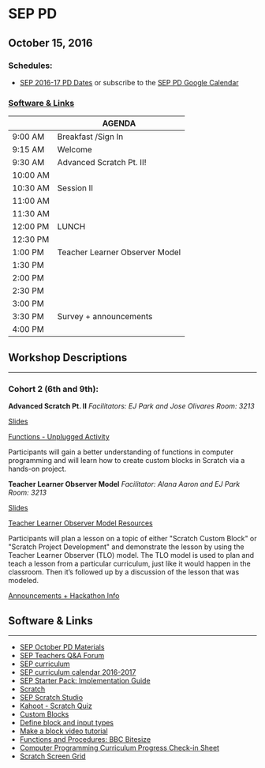 # SEP PD
## October 15, 2016

### Schedules:
* [SEP 2016-17 PD Dates](https://drive.google.com/open?id=1scIhCYFxiCcKbgI1CG4HbLP8kZ7sSzzJVxxi3erTzkc) or subscribe to the [SEP PD Google Calendar](https://calendar.google.com/calendar/embed?src=strongschools.nyc_p8ub77g79n2k4f4ufi238pjh6k%40group.calendar.google.com&ctz=America/New_York) 

### [Software & Links](#links)

|| AGENDA
| ------| ------------- |
| 9:00 AM |Breakfast /Sign In
9:15 AM |Welcome
9:30 AM |Advanced Scratch Pt. II!
10:00 AM |
10:30 AM| Session II
11:00 AM |
11:30 AM | 
12:00 PM |LUNCH
12:30 PM |
1:00 PM |Teacher Learner Observer Model
1:30 PM |
2:00 PM |
2:30 PM |
3:00 PM |
3:30 PM | Survey + announcements
4:00 PM |

## Workshop Descriptions
***
### Cohort 2 (6th and 9th):

**Advanced Scratch Pt. II**
*Facilitators: EJ Park and Jose Olivares*
*Room: 3213*

[Slides](https://docs.google.com/presentation/d/1xT4hkbTD0606j2Cq1LaRvcwTmBaxXIcymGubu_sMLVI/edit?usp=sharing)

[Functions - Unplugged Activity](https://drive.google.com/open?id=0B8ZcjuRP1lu5ZDJXUHZVSnI3cjA)

Participants will gain a better understanding of functions in computer programming and will learn how to create custom blocks in Scratch via a hands-on project. 

**Teacher Learner Observer Model**
*Facilitator: Alana Aaron and EJ Park*
*Room: 3213*

[Slides](https://drive.google.com/open?id=1pVX_5mN58de8x1wo7NBKhbhbL2TcytQpCle21RYX2bQ)

[Teacher Learner Observer Model Resources](https://drive.google.com/open?id=0B8ZcjuRP1lu5SmpVMHVCd0pEQnc)

Participants will plan a lesson on a topic of either "Scratch Custom Block"  or "Scratch Project Development" and demonstrate the lesson by using the Teacher Learner Observer (TLO) model. The TLO model is used to plan and teach a lesson from a particular curriculum, just like it would happen in the classroom. Then it’s followed up by a discussion of the lesson that was modeled.

[Announcements + Hackathon Info](https://docs.google.com/presentation/d/1XSnWfN_Laq9KjCpLlur5TUTyQbISpRmBxS41n3pprd0/edit?usp=sharing)


## <a name="links">Software & Links</a>
***
* [SEP October PD Materials](https://drive.google.com/drive/folders/0B8ZcjuRP1lu5TkMtNnZvSWNwRFE?usp=sharing)
*   [SEP Teachers Q&A Forum](http://tinyurl.com/septeachers)
*   [SEP curriculum](https://drive.google.com/open?id=0B8D2ft9M8qQCamQwZGpJMEU2TEk)
*   [SEP curriculum calendar 2016-2017](https://docs.google.com/a/strongschools.nyc/document/d/10a8UPH6-v-aoAXGVo1c68VapsTHkJXgzROd6vStX6ZU/edit?usp=sharing)
*   [SEP Starter Pack: Implementation Guide](https://drive.google.com/a/strongschools.nyc/file/d/0B1tN9SuyE6fxOHJOZkxsYURPRHc/view)
*   [Scratch](https://scratch.mit.edu/)
* [SEP Scratch Studio](https://scratch.mit.edu/studios/3485133/)
* [Kahoot - Scratch Quiz](https://play.kahoot.it/#/k/76b7a659-13b0-4700-a319-8e9bb46f7a7d)
* [Custom Blocks](https://wiki.scratch.mit.edu/wiki/Custom_Blocks)
* [Define block and input types](https://wiki.scratch.mit.edu/wiki/Define_()_(block))
* [Make a block video tutorial](https://www.youtube.com/watch?v=-q5vYECkNek)
* [Functions and Procedures: BBC Bitesize](http://www.bbc.co.uk/education/guides/z9hykqt/revision)
* [Computer Programming Curriculum Progress Check-in Sheet](https://drive.google.com/open?id=0B8ZcjuRP1lu5TTRpV1V4T3BVUXc)
* [Scratch Screen Grid](https://drive.google.com/open?id=0B8ZcjuRP1lu5dUxjLWtmTGNzN2s)



